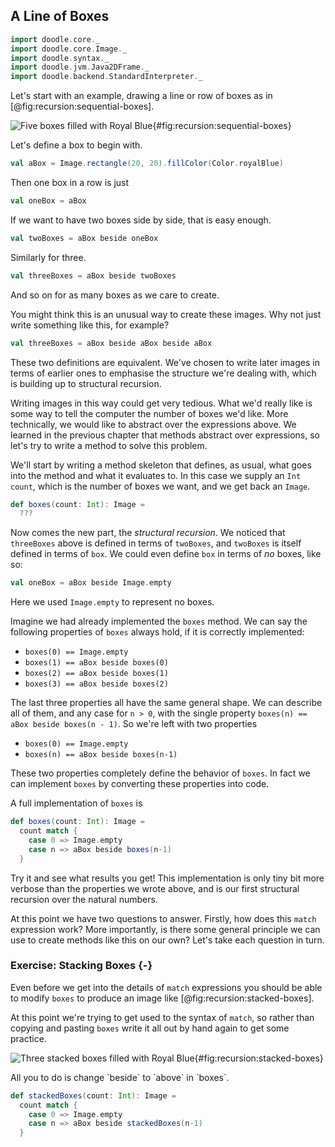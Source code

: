 ## A Line of Boxes

```scala mdoc:invisible
import doodle.core._
import doodle.core.Image._
import doodle.syntax._
import doodle.jvm.Java2DFrame._
import doodle.backend.StandardInterpreter._
```

Let's start with an example, drawing a line or row of boxes as in [@fig:recursion:sequential-boxes].

![Five boxes filled with Royal Blue](./src/pages/recursion/sequential-boxes.pdf+svg){#fig:recursion:sequential-boxes}

Let's define a box to begin with.

```scala mdoc
val aBox = Image.rectangle(20, 20).fillColor(Color.royalBlue)
```

Then one box in a row is just

```scala mdoc
val oneBox = aBox
```

If we want to have two boxes side by side, that is easy enough.

```scala mdoc
val twoBoxes = aBox beside oneBox
```

Similarly for three.

```scala mdoc
val threeBoxes = aBox beside twoBoxes
```

And so on for as many boxes as we care to create.

You might think this is an unusual way to create these images.
Why not just write something like this, for example?

```scala mdoc
val threeBoxes = aBox beside aBox beside aBox
```

These two definitions are equivalent.
We've chosen to write later images in terms of earlier ones to emphasise the structure we're dealing with, which is building up to structural recursion.

Writing images in this way could get very tedious.
What we'd really like is some way to tell the computer the number of boxes we'd like.
More technically, we would like to abstract over the expressions above.
We learned in the previous chapter that methods abstract over expressions, so let's try to write a method to solve this problem.

We'll start by writing a method skeleton that defines, as usual, what goes into the method and what it evaluates to.
In this case we supply an `Int` `count`, which is the number of boxes we want, and we get back an `Image`.

```scala mdoc
def boxes(count: Int): Image =
  ???
```

Now comes the new part, the *structural recursion*.
We noticed that `threeBoxes` above is defined in terms of `twoBoxes`, and `twoBoxes` is itself defined in terms of `box`.
We could even define `box` in terms of *no* boxes, like so:

```scala mdoc
val oneBox = aBox beside Image.empty
```

Here we used `Image.empty` to represent no boxes.

Imagine we had already implemented the `boxes` method.
We can say the following properties of `boxes` always hold, if it is correctly implemented:

- `boxes(0) == Image.empty`
- `boxes(1) == aBox beside boxes(0)`
- `boxes(2) == aBox beside boxes(1)`
- `boxes(3) == aBox beside boxes(2)`

The last three properties all have the same general shape.
We can describe all of them, and any case for `n > 0`, with the single property `boxes(n) == aBox beside boxes(n - 1)`.
So we're left with two properties

- `boxes(0) == Image.empty`
- `boxes(n) == aBox beside boxes(n-1)`

These two properties completely define the behavior of `boxes`.
In fact we can implement `boxes` by converting these properties into code.

A full implementation of `boxes` is

```scala mdoc
def boxes(count: Int): Image =
  count match {
    case 0 => Image.empty
    case n => aBox beside boxes(n-1)
  }
```

Try it and see what results you get!
This implementation is only tiny bit more verbose than the properties we wrote above, and is our first structural recursion over the natural numbers.

At this point we have two questions to answer.
Firstly, how does this `match` expression work?
More importantly, is there some general principle we can use to create methods like this on our own?
Let's take each question in turn.

### Exercise: Stacking Boxes {-}

Even before we get into the details of `match` expressions you should be able to modify `boxes` to produce an image like [@fig:recursion:stacked-boxes].

At this point we're trying to get used to the syntax of `match`, so rather than copying and pasting `boxes` write it all out by hand again to get some practice.

![Three stacked boxes filled with Royal Blue](./src/pages/recursion/sequential-boxes.pdf+svg){#fig:recursion:stacked-boxes}

<div class="solution">
All you to do is change `beside` to `above` in `boxes`.

```scala mdoc
def stackedBoxes(count: Int): Image =
  count match {
    case 0 => Image.empty
    case n => aBox beside stackedBoxes(n-1)
  }
```
</div>
